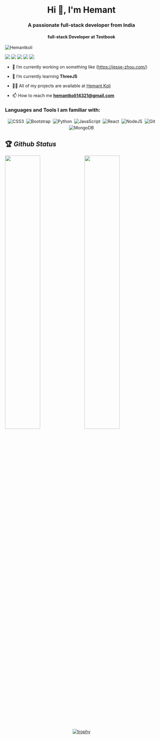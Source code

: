 <h1 align="center">Hi 👋, I'm Hemant</h1>
<h3 align="center">A passionate full-stack developer from India</h3>
<h4 align="center">full-stack Developer at Testbook</h4>

<p align="left"> <img src="https://komarev.com/ghpvc/?username=Hemantkoli&label=Profile%20views&color=0e75b6&style=flat" alt="Hemantkoli" /> </p>


[<img src="https://img.shields.io/twitter/follow/Hemant_Koli21?logo=twitter&style=for-the-badge" />](https://twitter.com/Hemant_Koli21)
[<img src="https://img.shields.io/youtube/channel/views/UCUioVU-rI5WnomzU-hOvB3Q?logo=youtube&style=for-the-badge">](https://www.youtube.com/channel/UCUioVU-rI5WnomzU-hOvB3Q)
[<img src="https://img.shields.io/github/followers/Hemantkoli?logo=github&style=for-the-badge&logoColor=white">](https://github.com/Hemantkoli)
[<img src="https://img.shields.io/badge/linkedin-%230077B5.svg?&style=for-the-badge&logo=linkedin&logoColor=white">](https://www.linkedin.com/in/hemant-koli-8279a8156/)
[<img src="https://img.shields.io/badge/Portfolio-%23000000.svg?&style=for-the-badge">](https://portfolio-hemantkoli.vercel.app/)


- 🔭 I’m currently working on something like (https://jesse-zhou.com/)

- 🌱 I’m currently learning **ThreeJS**

- 👨‍💻 All of my projects are available at [Hemant Koli](https://portfolio-hemantkoli.vercel.app/)

- 📫 How to reach me **hemantkoli14321@gmail.com**

<h3 align="left">Languages and Tools I am familiar with:</h3>

<p align="center">

<img alt="CSS3" src="https://img.shields.io/badge/css3%20-%231572B6.svg?&style=for-the-badge&logo=css3&logoColor=white" style="margin:2px;"/>
<img alt="Bootstrap" src="https://img.shields.io/badge/bootstrap%20-%23563D7C.svg?&style=for-the-badge&logo=bootstrap&logoColor=white" style="margin:2px;"/>
<img alt="Python" src="https://img.shields.io/badge/python%20-%2314354C.svg?&style=for-the-badge&logo=python&logoColor=white" style="margin:2px;"/>
<img alt="JavaScript" src="https://img.shields.io/badge/javascript%20-%23323330.svg?&style=for-the-badge&logo=javascript&logoColor=%23F7DF1E" style="margin:2px;"/>
<img alt="React" src="https://img.shields.io/badge/react%20-%2320232a.svg?&style=for-the-badge&logo=react&logoColor=%2361DAFB" style="margin:2px;"/>
<img alt="NodeJS" src="https://img.shields.io/badge/node.js%20-%2343853D.svg?&style=for-the-badge&logo=node.js&logoColor=white" style="margin:2px;"/>
<img alt="Git" src="https://img.shields.io/badge/git%20-%23F05033.svg?&style=for-the-badge&logo=git&logoColor=white" style="margin:2px;"/>
<img alt="MongoDB" src ="https://img.shields.io/badge/MongoDB-%234ea94b.svg?&style=for-the-badge&logo=mongodb&logoColor=white" style="margin:2px;"/>
<br/>
</p>

## 🏆 *Github Status*

<img  src="https://github-readme-stats.vercel.app/api?username=Hemantkoli&show_icons=true&hide_border=true&theme=dark" width="48%" align="right" >
<img  src="https://github-readme-streak-stats.herokuapp.com/?user=Hemantkoli&theme=dark" width="48%" >
<br>
<div align="center">

[![trophy](https://github-profile-trophy.vercel.app/?username=Hemantkoli&rank=S,AAA,AA,A&theme=juicyfresh&margin-w=15)](https://github.com/ryo-ma/github-profile-trophy)
</div>
